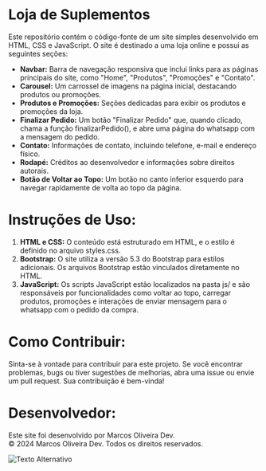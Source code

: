 # Loja de Suplementos

Este repositório contém o código-fonte de um site simples desenvolvido em HTML, CSS e JavaScript. O site é destinado a uma loja online e possui as seguintes seções:
* **Navbar:** Barra de navegação responsiva que inclui links para as páginas principais do site, como "Home", "Produtos", "Promoções" e "Contato".
* **Carousel:** Um carrossel de imagens na página inicial, destacando produtos ou promoções.
* **Produtos e Promoções:** Seções dedicadas para exibir os produtos e promoções da loja.
* **Finalizar Pedido:** Um botão "Finalizar Pedido" que, quando clicado, chama a função finalizarPedido(), e abre uma página do whatsapp com a mensagem do pedido.
* **Contato:** Informações de contato, incluindo telefone, e-mail e endereço físico.
* **Rodapé:** Créditos ao desenvolvedor e informações sobre direitos autorais.
* **Botão de Voltar ao Topo:** Um botão no canto inferior esquerdo para navegar rapidamente de volta ao topo da página.

# Instruções de Uso:
1. **HTML e CSS:** O conteúdo está estruturado em HTML, e o estilo é definido no arquivo styles.css.
2. **Bootstrap:** O site utiliza a versão 5.3 do Bootstrap para estilos adicionais. Os arquivos Bootstrap estão vinculados diretamente no HTML.
3. **JavaScript:** Os scripts JavaScript estão localizados na pasta js/ e são responsáveis por funcionalidades como voltar ao topo, carregar produtos, promoções e interações de enviar mensagem para o whatsapp com o pedido da compra.

# Como Contribuir:
Sinta-se à vontade para contribuir para este projeto. Se você encontrar problemas, bugs ou tiver sugestões de melhorias, abra uma issue ou envie um pull request. Sua contribuição é bem-vinda!

# Desenvolvedor:
Este site foi desenvolvido por Marcos Oliveira Dev.<br>
© 2024 Marcos Oliveira Dev. Todos os direitos reservados.

![Texto Alternativo](URL_da_Imagem)
